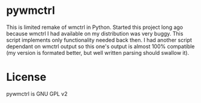 # pywmctrl
This is limited remake of wmctrl in Python. Started this project long ago because wmctrl
I had available on my distribution was very buggy. This script implements only functionality
needed back then. I had another script dependant on wmctrl output so this one's output is almost
100% compatible (my version is formated better, but well written parsing should swallow it).

# License
pywmctrl is GNU GPL v2